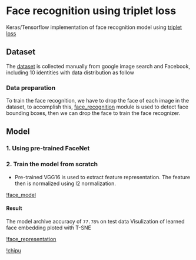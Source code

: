 
# Face recognition using triplet loss

Keras/Tensorflow implementation of face recognition model using [triplet loss](https://arxiv.org/abs/1503.03832)

## Dataset
The [dataset](/dataset) is collected manually from google image search and Facebook, including 10 identities with data distribution as follow

<Data distribution image>

### Data preparation

To train the face recognition, we have to drop the face of each image in the dataset, to accomplish this, [face_recognition](https://pypi.org/project/face-recognition/) module is used to detect face bounding boxes, then we can drop the face to train the face recognizer.

<Origin data and droped data>

## Model
### 1. Using pre-trained FaceNet
### 2. Train the model from scratch
- Pre-trained VGG16 is used to extract feature representation. The feature then is normalized using l2 normalization.

[!face_model](./face_model.jpg)

#### Result

The model archive accuracy of `77.78%` on test data
Visulization of learned face embedding ploted with T-SNE

[!face_representation](./images/scatter_feat.png)

[!chipu](./images/chipu_detected.png)